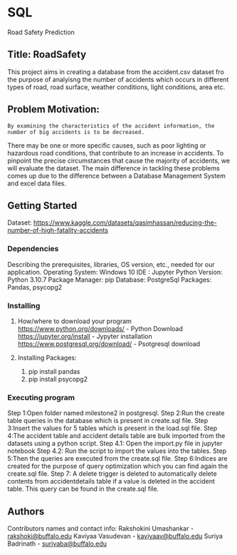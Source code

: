 # SQL
Road Safety Prediction
## Title: RoadSafety
This project aims in creating a database from the accident.csv dataset fro the purpose of analyisng the number of 
accidents which occurs in different types of road, road surface, weather conditions, light conditions, area etc.

## Problem Motivation:
    By examining the characteristics of the accident information, the number of big accidents is to be decreased. 
There may be one or more specific causes, such as poor lighting or hazardous road conditions, that contribute to an increase 
in accidents. To pinpoint the precise circumstances that cause the majority of accidents, we will evaluate the dataset. 
The main difference in tackling these problems comes up due to the difference between a Database Management System and 
excel data files.

## Getting Started
Dataset: https://www.kaggle.com/datasets/qasimhassan/reducing-the-number-of-high-fatality-accidents

### Dependencies
Describing the prerequisites, libraries, OS version, etc., needed for our application.
    Operating System: Windows 10
    IDE : Jupyter
    Python Version: Python 3.10.7
    Package Manager: pip
    Database: PostgreSql
    Packages: Pandas, psycopg2

### Installing
1. How/where to download your program
    https://www.python.org/downloads/ - Python Download
    https://jupyter.org/install - Jypyter installation
    https://www.postgresql.org/download/ - Psotgresql download

2. Installing Packages:
    1. pip install pandas
    2. pip install psycopg2
     
### Executing program
Step 1:Open folder named milestone2 in postgresql.
Step 2:Run the create table queries in the database which is present in create.sql file.
Step 3:Insert the values for 5 tables which is present in the load.sql file.
Step 4:The accident table and accident details table are bulk imported from the datasets using a python script.
    Step 4.1: Open the import.py file in jupyter notebook
    Step 4.2: Run the script to import the values into the tables.
Step 5:Then the queries are executed from the create.sql file.
Step 6:Indices are created for the purpose of query optimization which you can find again the create.sql file.
Step 7: A delete trigger is deleted to automatically delete contents from accidentdetails table if 
a value is deleted in the accident table. This query can be found in the create.sql file.

## Authors
Contributors names and contact info:
Rakshokini Umashankar - rakshoki@buffalo.edu
Kaviyaa Vasudevan - kaviyaav@buffalo.edu
Suriya Badrinath - suriyaba@buffalo.edu
